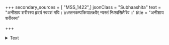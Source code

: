 +++
secondary_sources = [ "MSS_1422",]
jsonClass = "Subhaashita"
text = "अनीशाय शरीरस्य हृदयं स्ववशं मयि।  \nस्तनकम्पक्रियालक्ष्यैर् न्यस्तं निःश्वसितैरिव॥"
title = "अनीशाय शरीरस्य"

+++

<details><summary>Text</summary>

अनीशाय शरीरस्य हृदयं स्ववशं मयि।  
स्तनकम्पक्रियालक्ष्यैर् न्यस्तं निःश्वसितैरिव॥
</details>
